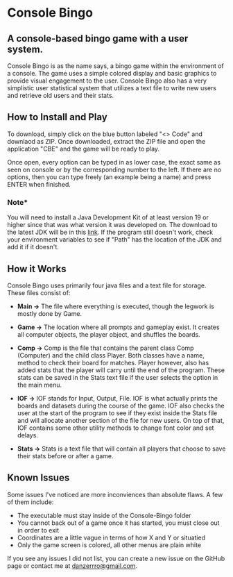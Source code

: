 # Console Bingo
## A console-based bingo game with a user system.

Console Bingo is as the name says, a bingo game within the environment of a console. 
The game uses a simple colored display and basic graphics to provide visual engagement to the user.
Console Bingo also has a very simplistic user statistical system that utilizes a text file to write new users and retrieve old users and their stats.

## How to Install and Play
To download, simply click on the blue button labeled "<> Code" and downlaod as ZIP. 
Once downloaded, extract the ZIP file and open the application "CBE" and the game will be ready to play.<br>

Once open, every option can be typed in as lower case, the exact same as seen on console or by the corresponding number to the left.
If there are no options, then you can type freely (an example being a name) and press ENTER when finished.

### Note*
You will need to install a Java Development Kit of at least version 19 or higher since that was what version it was developed on. 
The download to the latest JDK will be in this <a href="https://www.oracle.com/java/technologies/downloads/#java8"> link</a>.
If the program still doesn't work, check your environment variables to see if "Path" has the location of the JDK and add it if it doesn't.

## How it Works
Console Bingo uses primarily four java files and a text file for storage. These files consist of:<br>
* <b>Main -></b>	The file where everything is executed, though the legwork is mostly done by Game.

* <b>Game -></b>	The location where all prompts and gameplay exist. 
It creates all computer objects, the player object, and shuffles the boards.

* <b>Comp -></b>	Comp is the file that contains the parent class Comp (Computer) and the child class Player. 
Both classes have a name, method to check their board for matches. Player however, also has added stats that the player will carry until the end of the program.
These stats can be saved in the Stats text file if the user selects the option in the main menu.

* <b>IOF -></b>		IOF stands for Input, Output, File. IOF is what actually prints the boards and datasets during the course of the game.
IOF also checks the user at the start of the program to see if they exist inside the Stats file and will allocate another section of the file for new users.
On top of that, IOF contains some other utility methods to change font color and set delays.

* <b>Stats -></b> Stats is a text file that will contain all players that choose to save their stats before or after a game.

## Known Issues
Some issues I've noticed are more inconviences than absolute flaws. A few of them include:

* The executable must stay inside of the Console-Bingo folder
* You cannot back out of a game once it has started, you must close out in order to exit
* Coordinates are a little vague in terms of how X and Y or situatied
* Only the game screen is colored, all other menus are plain white

If you see any issues I did not list, you can create a new issue on the GitHub page or contact me at danzerrro@gmail.com.


 
